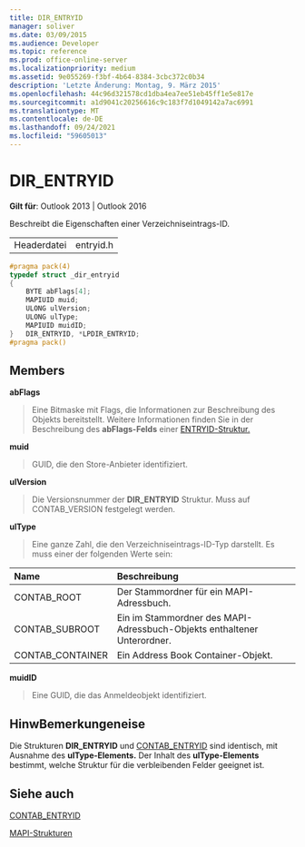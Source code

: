 ```yaml
---
title: DIR_ENTRYID
manager: soliver
ms.date: 03/09/2015
ms.audience: Developer
ms.topic: reference
ms.prod: office-online-server
ms.localizationpriority: medium
ms.assetid: 9e055269-f3bf-4b64-8384-3cbc372c0b34
description: 'Letzte Änderung: Montag, 9. März 2015'
ms.openlocfilehash: 44c96d321578cd1dba4ea7ee51eb45ff1e5e817e
ms.sourcegitcommit: a1d9041c20256616c9c183f7d1049142a7ac6991
ms.translationtype: MT
ms.contentlocale: de-DE
ms.lasthandoff: 09/24/2021
ms.locfileid: "59605013"
---
```

# <a name="dir_entryid"></a>DIR_ENTRYID

  
  
**Gilt für**: Outlook 2013 | Outlook 2016 
  
Beschreibt die Eigenschaften einer Verzeichniseintrags-ID.
  
|||
|:-----|:-----|
|Headerdatei  <br/> |entryid.h  <br/> |
   
```cpp
#pragma pack(4)
typedef struct _dir_entryid
{
    BYTE abFlags[4]; 
    MAPIUID muid; 
    ULONG ulVersion; 
    ULONG ulType; 
    MAPIUID muidID; 
}   DIR_ENTRYID, *LPDIR_ENTRYID; 
#pragma pack()
```

## <a name="members"></a>Members

 **abFlags**
  
> Eine Bitmaske mit Flags, die Informationen zur Beschreibung des Objekts bereitstellt. Weitere Informationen finden Sie in der Beschreibung des **abFlags-Felds** einer [ENTRYID-Struktur.](entryid.md) 
    
 **muid**
  
> GUID, die den Store-Anbieter identifiziert.
    
 **ulVersion**
  
> Die Versionsnummer der **DIR_ENTRYID** Struktur. Muss auf CONTAB_VERSION festgelegt werden. 
    
 **ulType**
  
> Eine ganze Zahl, die den Verzeichniseintrags-ID-Typ darstellt. Es muss einer der folgenden Werte sein:
    
|**Name**|**Beschreibung**|
|:-----|:-----|
|CONTAB_ROOT  <br/> |Der Stammordner für ein MAPI-Adressbuch.  <br/> |
|CONTAB_SUBROOT  <br/> |Ein im Stammordner des MAPI-Adressbuch-Objekts enthaltener Unterordner.  <br/> |
|CONTAB_CONTAINER  <br/> |Ein Address Book Container-Objekt.  <br/> |
   
 **muidID**
  
> Eine GUID, die das Anmeldeobjekt identifiziert.
    
## <a name="remarks"></a>HinwBemerkungeneise

Die Strukturen **DIR_ENTRYID** und [CONTAB_ENTRYID](contab_entryid.md) sind identisch, mit Ausnahme des **ulType-Elements.** Der Inhalt des **ulType-Elements** bestimmt, welche Struktur für die verbleibenden Felder geeignet ist. 
  
## <a name="see-also"></a>Siehe auch



[CONTAB_ENTRYID](contab_entryid.md)


[MAPI-Strukturen](mapi-structures.md)

